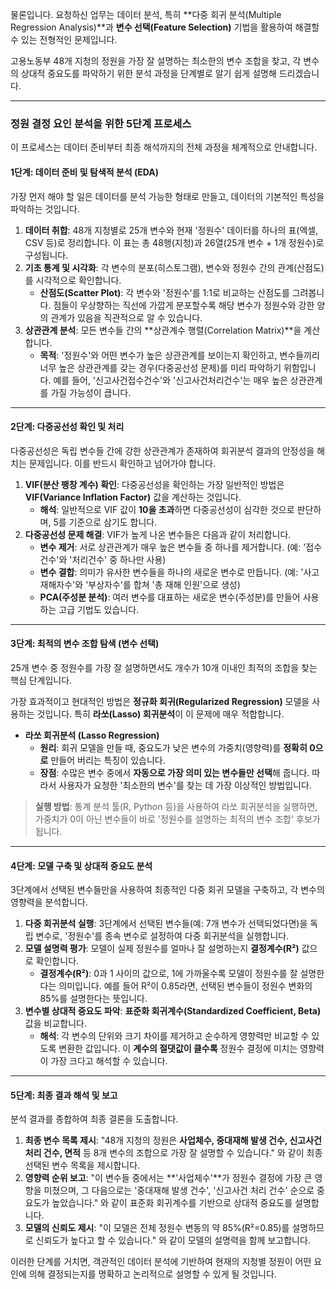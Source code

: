 물론입니다. 요청하신 업무는 데이터 분석, 특히 **다중 회귀 분석(Multiple Regression Analysis)**과 **변수 선택(Feature Selection)** 기법을 활용하여 해결할 수 있는 전형적인 문제입니다.

고용노동부 48개 지청의 정원을 가장 잘 설명하는 최소한의 변수 조합을 찾고, 각 변수의 상대적 중요도를 파악하기 위한 분석 과정을 단계별로 알기 쉽게 설명해 드리겠습니다.

---

### **정원 결정 요인 분석을 위한 5단계 프로세스**

이 프로세스는 데이터 준비부터 최종 해석까지의 전체 과정을 체계적으로 안내합니다.

#### **1단계: 데이터 준비 및 탐색적 분석 (EDA)**

가장 먼저 해야 할 일은 데이터를 분석 가능한 형태로 만들고, 데이터의 기본적인 특성을 파악하는 것입니다.

1.  **데이터 취합**: 48개 지청별로 25개 변수와 현재 '정원수' 데이터를 하나의 표(엑셀, CSV 등)로 정리합니다. 이 표는 총 48행(지청)과 26열(25개 변수 + 1개 정원수)로 구성됩니다.
2.  **기초 통계 및 시각화**: 각 변수의 분포(히스토그램), 변수와 정원수 간의 관계(산점도)를 시각적으로 확인합니다.
    * **산점도(Scatter Plot)**: 각 변수와 '정원수'를 1:1로 비교하는 산점도를 그려봅니다. 점들이 우상향하는 직선에 가깝게 분포할수록 해당 변수가 정원수와 강한 양의 관계가 있음을 직관적으로 알 수 있습니다.
3.  **상관관계 분석**: 모든 변수들 간의 **상관계수 행렬(Correlation Matrix)**을 계산합니다.
    * **목적**: '정원수'와 어떤 변수가 높은 상관관계를 보이는지 확인하고, 변수들끼리 너무 높은 상관관계를 갖는 경우(다중공선성 문제)를 미리 파악하기 위함입니다. 예를 들어, '신고사건접수건수'와 '신고사건처리건수'는 매우 높은 상관관계를 가질 가능성이 큽니다.

---

#### **2단계: 다중공선성 확인 및 처리**

다중공선성은 독립 변수들 간에 강한 상관관계가 존재하여 회귀분석 결과의 안정성을 해치는 문제입니다. 이를 반드시 확인하고 넘어가야 합니다.

1.  **VIF(분산 팽창 계수) 확인**: 다중공선성을 확인하는 가장 일반적인 방법은 **VIF(Variance Inflation Factor)** 값을 계산하는 것입니다.
    * **해석**: 일반적으로 VIF 값이 **10을 초과**하면 다중공선성이 심각한 것으로 판단하며, 5를 기준으로 삼기도 합니다.
2.  **다중공선성 문제 해결**: VIF가 높게 나온 변수들은 다음과 같이 처리합니다.
    * **변수 제거**: 서로 상관관계가 매우 높은 변수들 중 하나를 제거합니다. (예: '접수건수'와 '처리건수' 중 하나만 사용)
    * **변수 결합**: 의미가 유사한 변수들을 하나의 새로운 변수로 만듭니다. (예: '사고재해자수'와 '부상자수'를 합쳐 '총 재해 인원'으로 생성)
    * **PCA(주성분 분석)**: 여러 변수를 대표하는 새로운 변수(주성분)를 만들어 사용하는 고급 기법도 있습니다.

---

#### **3단계: 최적의 변수 조합 탐색 (변수 선택)**

25개 변수 중 정원수를 가장 잘 설명하면서도 개수가 10개 이내인 최적의 조합을 찾는 핵심 단계입니다.

가장 효과적이고 현대적인 방법은 **정규화 회귀(Regularized Regression)** 모델을 사용하는 것입니다. 특히 **라쏘(Lasso) 회귀분석**이 이 문제에 매우 적합합니다.

* **라쏘 회귀분석 (Lasso Regression)**
    * **원리**: 회귀 모델을 만들 때, 중요도가 낮은 변수의 가중치(영향력)를 **정확히 0으로** 만들어 버리는 특징이 있습니다.
    * **장점**: 수많은 변수 중에서 **자동으로 가장 의미 있는 변수들만 선택**해 줍니다. 따라서 사용자가 요청한 '최소한의 변수'를 찾는 데 가장 이상적인 방법입니다.

> **실행 방법**: 통계 분석 툴(R, Python 등)을 사용하여 라쏘 회귀분석을 실행하면, 가중치가 0이 아닌 변수들이 바로 '정원수를 설명하는 최적의 변수 조합' 후보가 됩니다.

---

#### **4단계: 모델 구축 및 상대적 중요도 분석**

3단계에서 선택된 변수들만을 사용하여 최종적인 다중 회귀 모델을 구축하고, 각 변수의 영향력을 분석합니다.

1.  **다중 회귀분석 실행**: 3단계에서 선택된 변수들(예: 7개 변수가 선택되었다면)을 독립 변수로, '정원수'를 종속 변수로 설정하여 다중 회귀분석을 실행합니다.
2.  **모델 설명력 평가**: 모델이 실제 정원수를 얼마나 잘 설명하는지 **결정계수(R²)** 값으로 확인합니다.
    * **결정계수(R²)**: 0과 1 사이의 값으로, 1에 가까울수록 모델이 정원수를 잘 설명한다는 의미입니다. 예를 들어 R²이 0.85라면, 선택된 변수들이 정원수 변화의 85%를 설명한다는 뜻입니다.
3.  **변수별 상대적 중요도 파악**: **표준화 회귀계수(Standardized Coefficient, Beta)** 값을 비교합니다.
    * **해석**: 각 변수의 단위와 크기 차이를 제거하고 순수하게 영향력만 비교할 수 있도록 변환한 값입니다. 이 **계수의 절댓값이 클수록** 정원수 결정에 미치는 영향력이 가장 크다고 해석할 수 있습니다.

---

#### **5단계: 최종 결과 해석 및 보고**

분석 결과를 종합하여 최종 결론을 도출합니다.

1.  **최종 변수 목록 제시**: "48개 지청의 정원은 **사업체수, 중대재해 발생 건수, 신고사건 처리 건수, 면적** 등 8개 변수의 조합으로 가장 잘 설명할 수 있습니다." 와 같이 최종 선택된 변수 목록을 제시합니다.
2.  **영향력 순위 보고**: "이 변수들 중에서는 **'사업체수'**가 정원수 결정에 가장 큰 영향을 미쳤으며, 그 다음으로는 '중대재해 발생 건수', '신고사건 처리 건수' 순으로 중요도가 높았습니다." 와 같이 표준화 회귀계수를 기반으로 상대적 중요도를 설명합니다.
3.  **모델의 신뢰도 제시**: "이 모델은 전체 정원수 변동의 약 85%(R²=0.85)를 설명하므로 신뢰도가 높다고 할 수 있습니다." 와 같이 모델의 설명력을 함께 보고합니다.

이러한 단계를 거치면, 객관적인 데이터 분석에 기반하여 현재의 지청별 정원이 어떤 요인에 의해 결정되는지를 명확하고 논리적으로 설명할 수 있게 될 것입니다.